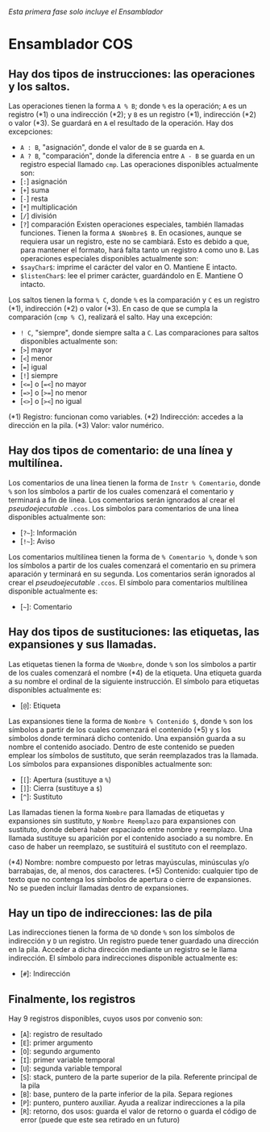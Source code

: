 *Esta primera fase solo incluye el Ensamblador*


# Ensamblador COS

## Hay dos tipos de instrucciones: las operaciones y los saltos.

Las operaciones tienen la forma `A % B`; donde `%` es la operación; `A` es un registro (\*1) o una indirección (\*2); y `B` es un registro (\*1), indirección (\*2) o valor (\*3). Se guardará en `A` el resultado de la operación. 
Hay dos excepciones:
* `A : B`, "asignación", donde el valor de `B` se guarda en `A`.
* `A ? B`, "comparación", donde la diferencia entre `A - B` se guarda en un registro especial llamado `cmp`.
Las operaciones disponibles actualmente son:
* \[`:`\] asignación
* \[`+`\] suma
* \[`-`\] resta
* \[`*`\] multiplicación
* \[`/`\] división
* \[`?`\] comparación
Existen operaciones especiales, también llamadas funciones. Tienen la forma `A $Nombre$ B`. En ocasiones, aunque se requiera usar un registro, este no se cambiará. Esto es debido a que, para mantener el formato, hará falta tanto un registro `A` como uno `B`.
Las operaciones especiales disponibles actualmente son:
* `$sayChar$`: imprime el carácter del valor en O. Mantiene E intacto.
* `$listenChar$`: lee el primer carácter, guardándolo en E. Mantiene O intacto.

Los saltos tienen la forma `% C`, donde `%` es la comparación y `C` es un registro (\*1), indirección (\*2) o valor (\*3). En caso de que se cumpla la comparación (`cmp % C`), realizará el salto.
Hay una excepción:
* `! C`, "siempre", donde siempre salta a `C`.
Las comparaciones para saltos disponibles actualmente son:
* \[`>`\] mayor
* \[`<`\] menor
* \[`=`\] igual
* \[`!`\] siempre
* \[`<=`\] o \[`=<`\] no mayor
* \[`=>`\] o \[`>=`\] no menor
* \[`<>`\] o \[`><`\] no igual

(\*1) Registro: funcionan como variables.
(\*2) Indirección: accedes a la dirección en la pila.
(\*3) Valor: valor numérico.

## Hay dos tipos de comentario: de una línea y multilínea.

Los comentarios de una línea tienen la forma de `Instr % Comentario`, donde `%` son los símbolos a partir de los cuales comenzará el comentario y terminará a fin de línea. Los comentarios serán ignorados al crear el *pseudoejecutable* `.ccos`.
Los símbolos para comentarios de una línea disponibles actualmente son:
* \[`?~`\]: Información
* \[`!~`\]: Aviso

Los comentarios multilínea tienen la forma de `% Comentario %`, donde `%` son los símbolos a partir de los cuales comenzará el comentario en su primera aparación y terminará en su segunda. Los comentarios serán ignorados al crear el *pseudoejecutable* `.ccos`.
El símbolo para comentarios multilínea disponible actualmente es:
* \[`~`\]: Comentario

## Hay dos tipos de sustituciones: las etiquetas, las expansiones y sus llamadas.

Las etiquetas tienen la forma de `%Nombre`, donde `%` son los símbolos a partir de los cuales comenzará el nombre (\*4) de la etiqueta. Una etiqueta guarda a su nombre el ordinal de la siguiente instrucción.
El símbolo para etiquetas disponibles actualmente es:
* \[`@`\]: Etiqueta

Las expansiones tiene la forma de `Nombre % Contenido $`, donde `%` son los símbolos a partir de los cuales comenzará el contenido (\*5) y `$` los símbolos donde terminará dicho contenido. Una expansión guarda a su nombre el contenido asociado. Dentro de este contenido se pueden emplear los símbolos de sustituto, que serán reemplazados tras la llamada.
Los símbolos para expansiones disponibles actualmente son:
* \[`[`\]: Apertura (sustituye a `%`)
* \[`]`\]: Cierra (sustituye a `$`)
* \[`^`\]: Sustituto

Las llamadas tienen la forma `Nombre` para llamadas de etiquetas y expansiones sin sustituto, y `Nombre Reemplazo` para expansiones con sustituto, donde deberá haber espaciado entre nombre y reemplazo. Una llamada sustituye su aparición por el contenido asociado a su nombre. En caso de haber un reemplazo, se sustituirá el sustituto con el reemplazo. 

(\*4) Nombre: nombre compuesto por letras mayúsculas, minúsculas y/o barrabajas, de, al menos, dos caracteres.
(\*5) Contenido: cualquier tipo de texto que no contenga los símbolos de apertura o cierre de expansiones. No se pueden incluir llamadas dentro de expansiones.

## Hay un tipo de indirecciones: las de pila
Las indirecciones tienen la forma de `%D` donde `%` son los símbolos de indirección y `D` un registro. Un registro puede tener guardado una dirección en la pila. Acceder a dicha dirección mediante un registro se le llama indirección.
El símbolo para indirecciones disponible actualmente es:
* \[`#`\]: Indirección

## Finalmente, los registros
Hay 9 registros disponibles, cuyos usos por convenio son:
* \[`A`\]: registro de resultado
* \[`E`\]: primer argumento
* \[`O`\]: segundo argumento
* \[`I`\]: primer variable temporal
* \[`U`\]: segunda variable temporal
* \[`S`\]: stack, puntero de la parte superior de la pila. Referente principal de la pila
* \[`B`\]: base, puntero de la parte inferior de la pila. Separa regiones
* \[`P`\]: puntero, puntero auxiliar. Ayuda a realizar indirecciones a la pila
* \[`R`\]: retorno, dos usos: guarda el valor de retorno o guarda el código de error (puede que este sea retirado en un futuro)
